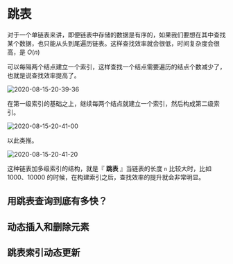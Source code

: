 # 跳表

对于一个单链表来讲，即便链表中存储的数据是有序的，如果我们要想在其中查找某个数据，也只能从头到尾遍历链表。这样查找效率就会很低，时间复杂度会很高，是 $O(n)$

可以每隔两个结点建立一个索引，这样查找一个结点需要遍历的结点个数减少了，也就是说查找效率提高了。

![2020-08-15-20-39-36](https://garrik-default-imgs.oss-accelerate.aliyuncs.com/imgs/2020-08-15-20-39-36.png)

在第一级索引的基础之上，继续每两个结点就建立一个索引，然后构成第二级索引。

![2020-08-15-20-41-00](https://garrik-default-imgs.oss-accelerate.aliyuncs.com/imgs/2020-08-15-20-41-00.png)

以此类推。

![2020-08-15-20-41-20](https://garrik-default-imgs.oss-accelerate.aliyuncs.com/imgs/2020-08-15-20-41-20.png)

这种链表加多级索引的结构，就是『 **跳表** 』当链表的长度 `n` 比较大时，比如 1000、10000 的时候，在构建索引之后，查找效率的提升就会非常明显。

## 用跳表查询到底有多快？

## 动态插入和删除元素

## 跳表索引动态更新
